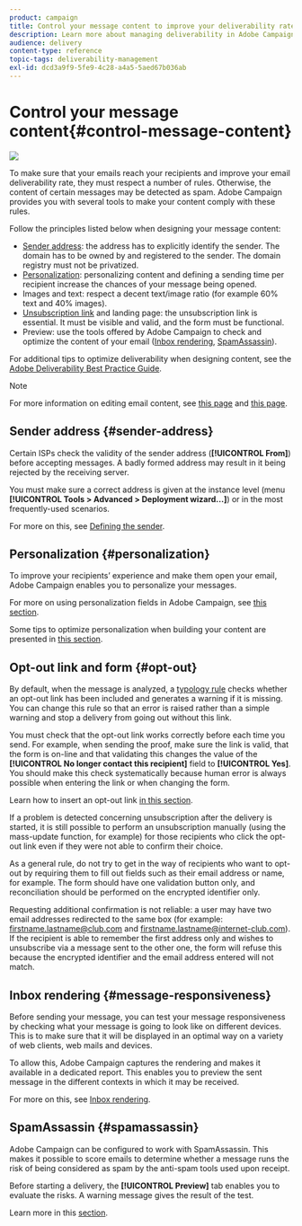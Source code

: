 ```yaml
---
product: campaign
title: Control your message content to improve your deliverability rate
description: Learn more about managing deliverability in Adobe Campaign
audience: delivery
content-type: reference
topic-tags: deliverability-management
exl-id: dcd3a9f9-5fe9-4c28-a4a5-5aed67b036ab
---
```

# Control your message content{#control-message-content}

![](assets/do-not-localize/common.svg)

To make sure that your emails reach your recipients and improve your email deliverability rate, they must respect a number of rules. Otherwise, the content of certain messages may be detected as spam. Adobe Campaign provides you with several tools to make your content comply with these rules.

Follow the principles listed below when designing your message content:

* [Sender address](#sender-address): the address has to explicitly identify the sender. The domain has to be owned by and registered to the sender. The domain registry must not be privatized.
* [Personalization](#personalization): personalizing content and defining a sending time per recipient increase the chances of your message being opened.
* Images and text: respect a decent text/image ratio (for example 60% text and 40% images).
* [Unsubscription link](#opt-out) and landing page: the unsubscription link is essential. It must be visible and valid, and the form must be functional.
* Preview: use the tools offered by Adobe Campaign to check and optimize the content of your email ([Inbox rendering](#message-responsiveness), [SpamAssassin](#spamassassin)).

For additional tips to optimize deliverability when designing content, see the [Adobe Deliverability Best Practice Guide](https://experienceleague.adobe.com/docs/deliverability-learn/deliverability-best-practice-guide/content-best-practices-for-optimal-delivery.html).

>[!NOTE]
>
>For more information on editing email content, see [this page](email/defining-the-email-content.md) and [this page](design-and-personalize.md).

## Sender address {#sender-address}

Certain ISPs check the validity of the sender address (**[!UICONTROL From]**) before accepting messages. A badly formed address may result in it being rejected by the receiving server.

You must make sure a correct address is given at the instance level (menu **[!UICONTROL Tools > Advanced > Deployment wizard...]**) or in the most frequently-used scenarios.

For more on this, see [Defining the sender](email/defining-the-email-content.md).

## Personalization {#personalization}

To improve your recipients’ experience and make them open your email, Adobe Campaign enables you to personalize your messages.

For more on using personalization fields in Adobe Campaign, see [this section](personalization-fields.md).

Some tips to optimize personalization when building your content are presented in [this section](design-and-personalize.md#optimize-personalization).

## Opt-out link and form {#opt-out}

By default, when the message is analyzed, a [typology rule](steps-validating-the-delivery.md#validation-process-with-typologies) checks whether an opt-out link has been included and generates a warning if it is missing. You can change this rule so that an error is raised rather than a simple warning and stop a delivery from going out without this link.

You must check that the opt-out link works correctly before each time you send. For example, when sending the proof, make sure the link is valid, that the form is on-line and that validating this changes the value of the **[!UICONTROL No longer contact this recipient]** field to **[!UICONTROL Yes]**. You should make this check systematically because human error is always possible when entering the link or when changing the form.

Learn how to insert an opt-out link [in this section](personalization-blocks.md#personalization-blocks-example).

If a problem is detected concerning unsubscription after the delivery is started, it is still possible to perform an unsubscription manually (using the mass-update function, for example) for those recipients who click the opt-out link even if they were not able to confirm their choice.

As a general rule, do not try to get in the way of recipients who want to opt-out by requiring them to fill out fields such as their email address or name, for example. The form should have one validation button only, and reconciliation should be performed on the encrypted identifier only.

Requesting additional confirmation is not reliable: a user may have two email addresses redirected to the same box (for example: firstname.lastname@club.com and firstname.lastname@internet-club.com). If the recipient is able to remember the first address only and wishes to unsubscribe via a message sent to the other one, the form will refuse this because the encrypted identifier and the email address entered will not match.

## Inbox rendering {#message-responsiveness}

Before sending your message, you can test your message responsiveness by checking what your message is going to look like on different devices. This is to make sure that it will be displayed in an optimal way on a variety of web clients, web mails and devices.

To allow this, Adobe Campaign captures the rendering and makes it available in a dedicated report. This enables you to preview the sent message in the different contexts in which it may be received.

For more on this, see [Inbox rendering](inbox-rendering.md).

## SpamAssassin {#spamassassin}

Adobe Campaign can be configured to work with SpamAssassin. This makes it possible to score emails to determine whether a message runs the risk of being considered as spam by the anti-spam tools used upon receipt.

Before starting a delivery, the **[!UICONTROL Preview]** tab enables you to evaluate the risks. A warning message gives the result of the test.

Learn more in this [section](spamassassin.md).
